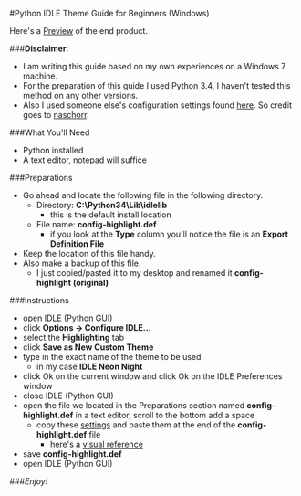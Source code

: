 #Python IDLE Theme Guide for Beginners (Windows)

Here's a <a href="https://raw.githubusercontent.com/Xkr1ptikX/images/master/new%20highlighting.png"  target="_blank">Preview</a> of the end product.

###**Disclaimer**: 
- I am writing this guide based on my own experiences on a Windows 7 machine.
- For the preparation of this guide I used Python 3.4, I haven't tested this method on any other versions. 
- Also I used someone else's configuration settings found <a href="https://github.com/naschorr/neon-night-idle-theme" target="_blank">here</a>. So credit goes to <a href="https://github.com/naschorr" target="_blank">naschorr</a>. 

###What You'll Need
* Python installed
* A text editor, notepad will suffice

###Preparations
- Go ahead and locate the following file in the following directory.
    - Directory: **C:\Python34\Lib\idlelib** 
        - this is the default install location
    - File name: **config-highlight.def** 
        - if you look at the **Type** column you'll notice the file is an **Export Definition File**
- Keep the location of this file handy.
- Also make a backup of this file.
    - I just copied/pasted it to my desktop and renamed it **config-highlight (original)**

###Instructions
- open IDLE (Python GUI)
- click **Options -> Configure IDLE...**
- select the **Highlighting** tab
- click **Save as New Custom Theme**
- type in the exact name of the theme to be used
    - in my case **IDLE Neon Night**
- click Ok on the current window and click Ok on the IDLE Preferences window
- close IDLE (Python GUI)
- open the file we located in the Preparations section named **config-highlight.def** in a text editor, scroll to the bottom add a space
    - copy these <a href="https://github.com/naschorr/neon-night-idle-theme/blob/master/config-highlight.cfg" target="_blank">settings</a> and paste them at the end of the **config-highlight.def** file
        - here's a <a href="https://raw.githubusercontent.com/Xkr1ptikX/images/master/editing%20.def%20file.png"  target="_blank">visual reference</a> 
- save **config-highlight.def**
- open IDLE (Python GUI)
 
###*Enjoy!*
